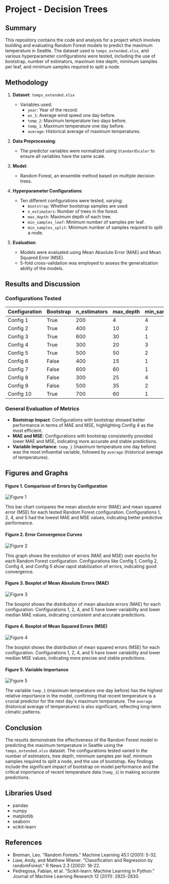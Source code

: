 # Project - Decision Trees

## Summary

This repository contains the code and analysis for a project which involves building and evaluating Random Forest models to predict the maximum temperature in Seattle. The dataset used is `temps_extended.xlsx`, and various hyperparameter configurations were tested, including the use of bootstrap, number of estimators, maximum tree depth, minimum samples per leaf, and minimum samples required to split a node.

## Methodology

1. **Dataset**: `temps_extended.xlsx`
   - Variables used:
     - `year`: Year of the record.
     - `ws_1`: Average wind speed one day before.
     - `temp_2`: Maximum temperature two days before.
     - `temp_1`: Maximum temperature one day before.
     - `average`: Historical average of maximum temperatures.

2. **Data Preprocessing**:
   - The predictor variables were normalized using `StandardScaler` to ensure all variables have the same scale.

3. **Model**:
   - Random Forest, an ensemble method based on multiple decision trees.

4. **Hyperparameter Configurations**:
   - Ten different configurations were tested, varying:
     - `bootstrap`: Whether bootstrap samples are used.
     - `n_estimators`: Number of trees in the forest.
     - `max_depth`: Maximum depth of each tree.
     - `min_samples_leaf`: Minimum number of samples per leaf.
     - `min_samples_split`: Minimum number of samples required to split a node.

5. **Evaluation**:
   - Models were evaluated using Mean Absolute Error (MAE) and Mean Squared Error (MSE).
   - 5-fold cross-validation was employed to assess the generalization ability of the models.

## Results and Discussion

### Configurations Tested

| Configuration | Bootstrap | n_estimators | max_depth | min_samples_leaf | min_samples_split | MAE   | MSE   |
|---------------|-----------|--------------|-----------|------------------|-------------------|-------|-------|
| Config 1      | True      | 200          | 4         | 4                | 5                 | 3.8645| 24.0683|
| Config 2      | True      | 400          | 10        | 2                | 5                 | 3.8525| 24.2265|
| Config 3      | True      | 600          | 30        | 1                | 2                 | 3.9042| 24.8388|
| Config 4      | True      | 300          | 20        | 3                | 10                | 3.8365| 24.0217|
| Config 5      | True      | 500          | 50        | 2                | 2                 | 3.8864| 24.6002|
| Config 6      | False     | 400          | 15        | 1                | 5                 | 5.0772| 43.4178|
| Config 7      | False     | 600          | 60        | 1                | 2                 | 5.1918| 45.0251|
| Config 8      | False     | 300          | 25        | 4                | 2                 | 4.6434| 35.8506|
| Config 9      | False     | 500          | 35        | 2                | 10                | 4.7427| 37.0381|
| Config 10     | True      | 700          | 60        | 1                | 5                 | 3.8839| 24.6022|

### General Evaluation of Metrics

- **Bootstrap Impact**: Configurations with bootstrap showed better performance in terms of MAE and MSE, highlighting Config 4 as the most efficient.
- **MAE and MSE**: Configurations with bootstrap consistently provided lower MAE and MSE, indicating more accurate and stable predictions.
- **Variable Importance**: `temp_1` (maximum temperature one day before) was the most influential variable, followed by `average` (historical average of temperatures).

## Figures and Graphs

#### Figure 1. Comparison of Errors by Configuration
![Figure 1](Images/Comparison_Error.png)

This bar chart compares the mean absolute error (MAE) and mean squared error (MSE) for each tested Random Forest configuration. Configurations 1, 2, 4, and 5 had the lowest MAE and MSE values, indicating better predictive performance.

#### Figure 2. Error Convergence Curves
![Figure 2](Images/Convergence_Error_epochs.png)

This graph shows the evolution of errors (MAE and MSE) over epochs for each Random Forest configuration. Configurations like Config 1, Config 2, Config 4, and Config 5 show rapid stabilization of errors, indicating good convergence.

#### Figure 3. Boxplot of Mean Absolute Errors (MAE)
![Figure 3](Images/Boxplot_MAE.png)

The boxplot shows the distribution of mean absolute errors (MAE) for each configuration. Configurations 1, 2, 4, and 5 have lower variability and lower median MAE values, indicating consistent and accurate predictions.

#### Figure 4. Boxplot of Mean Squared Errors (MSE)
![Figure 4](Images/Boxplott_MSE.png)

The boxplot shows the distribution of mean squared errors (MSE) for each configuration. Configurations 1, 2, 4, and 5 have lower variability and lower median MSE values, indicating more precise and stable predictions.

#### Figure 5. Variable Importance
![Figure 5](Images/Feacture_Importances.png)

The variable `temp_1` (maximum temperature one day before) has the highest relative importance in the model, confirming that recent temperature is a crucial predictor for the next day's maximum temperature. The `average` (historical average of temperatures) is also significant, reflecting long-term climatic patterns.

## Conclusion

The results demonstrate the effectiveness of the Random Forest model in predicting the maximum temperature in Seattle using the `temps_extended.xlsx` dataset. The configurations tested varied in the number of estimators, tree depth, minimum samples per leaf, minimum samples required to split a node, and the use of bootstrap. Key findings include the significant impact of bootstrap on model performance and the critical importance of recent temperature data (`temp_1`) in making accurate predictions.

## Libraries Used

- pandas
- numpy
- matplotlib
- seaborn
- scikit-learn

## References

- Breiman, Leo. "Random Forests." Machine Learning 45.1 (2001): 5-32.
- Liaw, Andy, and Matthew Wiener. "Classification and Regression by randomForest." R News 2.3 (2002): 18-22.
- Pedregosa, Fabian, et al. "Scikit-learn: Machine Learning in Python." Journal of Machine Learning Research 12 (2011): 2825-2830.
